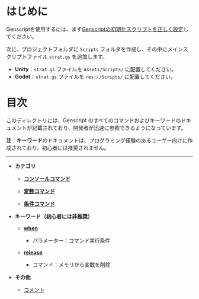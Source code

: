 # はじめに

Genscriptを使用するには、まず[Genscriptの初期化スクリプトを正しく設定](../../../GenScriptInitialization/README.md)してください。

次に、プロジェクトフォルダに `Scripts` フォルダを作成し、その中にメインスクリプトファイル `strat.gs` を追加します。

- **Unity**：`strat.gs` ファイルを `Assets/Scripts/` に配置してください。
- **Godot**：`strat.gs` ファイルを `res://Scripts/` に配置してください。

# 目次

このディレクトリには、Genscript のすべてのコマンドおよびキーワードのドキュメントが記載されており、開発者が迅速に参照できるようになっています。  

**注**：**キーワード**のドキュメントは、プログラミング経験のあるユーザー向けに作成されており、初心者には推奨されません。


---

* **カテゴリ**  
  
  * **[コンソールコマンド](Category/Console.md)**  
    
  * **[変数コマンド](Category/Variable.md)**  
    
  * **[条件コマンド](Category/Condition.md)**  
    
* **キーワード（初心者には非推奨）**  
  
  * **[when](KeyWords/when.md)**

    * パラメーター：コマンド実行条件

  * **[release](KeyWords/release.md)**

    * コマンド：メモリから変数を削除

* **その他**

    * [コメント](Others/Comment.md)

